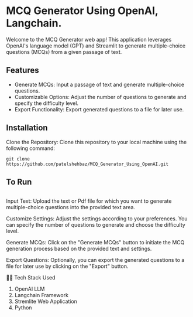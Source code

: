 # MCQ Generator Using OpenAI, Langchain.

Welcome to the MCQ Generator web app! This application leverages OpenAI's language model (GPT) and Streamlit to generate multiple-choice questions (MCQs) from a given passage of text.

## Features

- Generate MCQs: Input a passage of text and generate multiple-choice questions.
- Customizable Options: Adjust the number of questions to generate and specify the difficulty level.
- Export Functionality: Export generated questions to a file for later use.

## Installation

Clone the Repository: Clone this repository to your local machine using the following command:

```
git clone https://github.com/patelshehbaz/MCQ_Generator_Using_OpenAI.git
```

## To Run

```streamlit run app.py

```

Input Text: Upload the text or Pdf file for which you want to generate multiple-choice questions into the provided text area.

Customize Settings: Adjust the settings according to your preferences. You can specify the number of questions to generate and choose the difficulty level.

Generate MCQs: Click on the "Generate MCQs" button to initiate the MCQ generation process based on the provided text and settings.

Export Questions: Optionally, you can export the generated questions to a file for later use by clicking on the "Export" button.

👨‍💻 Tech Stack Used

1. OpenAI LLM
2. Langchain Framework
3. Stremlite Web Application
4. Python
